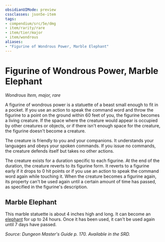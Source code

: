 ```yaml
---
obsidianUIMode: preview
cssclasses: json5e-item
tags:
- compendium/src/5e/dmg
- item/rarity/rare
- item/tier/major
- item/wondrous
aliases: 
- "Figurine of Wondrous Power, Marble Elephant"
---
```

# Figurine of Wondrous Power, Marble Elephant
*Wondrous Item, major, rare*  


A figurine of wondrous power is a statuette of a beast small enough to fit in a pocket. If you use an action to speak the command word and throw the figurine to a point on the ground within 60 feet of you, the figurine becomes a living creature. If the space where the creature would appear is occupied by other creatures or objects, or if there isn't enough space for the creature, the figurine doesn't become a creature.

The creature is friendly to you and your companions. It understands your languages and obeys your spoken commands. If you issue no commands, the creature defends itself but takes no other actions.

The creature exists for a duration specific to each figurine. At the end of the duration, the creature reverts to its figurine form. It reverts to a figurine early if it drops to 0 hit points or if you use an action to speak the command word again while touching it. When the creature becomes a figurine again, its property can't be used again until a certain amount of time has passed, as specified in the figurine's description.

## Marble Elephant

This marble statuette is about 4 inches high and long. It can become an [elephant](z_compendium/bestiary/beast/elephant.md) for up to 24 hours. Once it has been used, it can't be used again until 7 days have passed.

*Source: Dungeon Master's Guide p. 170. Available in the SRD.*